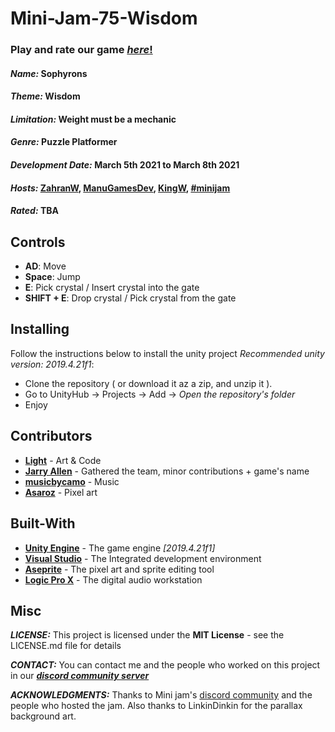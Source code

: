 # Mini-Jam-75-Wisdom
### Play and rate our game [*here*!](https://itch.io/jam/mini-jam-75-wisdom/rate/948625)

#### ***Name:*** Sophyrons
#### ***Theme:*** Wisdom
#### ***Limitation:*** Weight must be a mechanic
#### ***Genre:*** Puzzle Platformer
#### ***Development Date:*** March 5th 2021 to March 8th 2021
#### ***Hosts:*** [ZahranW](https://zahranworrell.itch.io/), [ManuGamesDev](https://manugamesdev.itch.io/), [KingW](https://kingw.itch.io/), [#minijam](https://twitter.com/hashtag/minijam)
#### ***Rated:*** TBA

## Controls
* **AD**: Move
* **Space**: Jump
* **E**: Pick crystal / Insert crystal into the gate
* **SHIFT + E**: Drop crystal / Pick crystal from the gate

## Installing
Follow the instructions below to install the unity project *Recommended unity version: 2019.4.21f1*:
* Clone the repository ( or download it az a zip, and unzip it ).
* Go to UnityHub -> Projects -> Add -> *Open the repository's folder*
* Enjoy

## Contributors
* [**Light**](https://twitter.com/T3amJoy) - Art &amp; Code
* [**Jarry Allen**](https://twitter.com/TomWalat) - Gathered the team, minor  contributions + game's name
* [**musicbycamo**](https://www.instagram.com/musicbycamo/) - Music
* [**Asaroz**](https://github.com/Asaroz) - Pixel art

## Built-With
* [**Unity Engine**](https://unity.com/) - The game engine *[2019.4.21f1]*
* [**Visual Studio**](https://visualstudio.microsoft.com/) - The Integrated development environment
* [**Aseprite**](https://www.aseprite.org/) - The pixel art and sprite editing tool
* [**Logic Pro X**](https://www.apple.com/ae/logic-pro/) - The digital audio workstation

## Misc
***LICENSE:*** This project is licensed under the **MIT License** - see the LICENSE.md file for details

***CONTACT:*** You can contact me and the people who worked on this project in our [***discord community server***](https://discord.gg/pxwdw38Xjy)

***ACKNOWLEDGMENTS:*** Thanks to Mini jam's [discord community](https://discord.gg/v9kUe5A) and the people who hosted the jam.
Also thanks to LinkinDinkin for the parallax background art.
